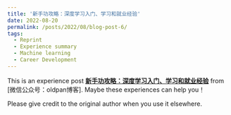 ```yaml
---
title: '新手功攻略：深度学习入门、学习和就业经验'
date: 2022-08-20
permalink: /posts/2022/08/blog-post-6/
tags:
  - Reprint
  - Experience summary
  - Machine learning
  - Career Development
---
```


This is an experience post [**新手功攻略：深度学习入门、学习和就业经验**](https://mp.weixin.qq.com/s/f7QSHE9_73OCxmD811_FTg) from [微信公众号：oldpan博客]. Maybe these experiences can help you！


Please give credit to the original author when you use it elsewhere.

